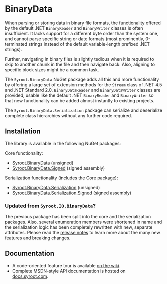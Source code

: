 # BinaryData

When parsing or storing data in binary file formats, the functionality offered by the default .NET `BinaryReader` and
`BinaryWriter` classes is often insufficient. It lacks support for a different byte order than the system one, and
cannot parse specific string or date formats (most prominently, 0-terminated strings instead of the default
variable-length prefixed .NET strings).

Further, navigating in binary files is slightly tedious when it is required to skip to another chunk in the file and
then navigate back. Also, aligning to specific block sizes might be a common task.

The `Syroot.BinaryData` NuGet package adds all this and more functionality by offering a large set of extension methods
for the `Stream` class of .NET 4.5 and .NET Standard 2.0. `BinaryDataReader` and `BinaryDataWriter` classes are
provided, usable like the default .NET `BinaryReader` and `BinaryWriter` so that new functionality can be added almost
instantly to existing projects.

The `Syroot.BinaryData.Serialization` package can serialize and deserialize complete class hierarchies without any
further code required.

## Installation

The library is available in the following NuGet packages:

Core functionality:
- [Syroot.BinaryData](https://www.nuget.org/packages/Syroot.BinaryData) (unsigned)
- [Syroot.BinaryData.Signed](https://www.nuget.org/packages/Syroot.BinaryData.Signed) (signed assembly)

Serialization functionality (includes the Core package):
- [Syroot.BinaryData.Serialization](https://www.nuget.org/packages/Syroot.BinaryData) (unsigned)
- [Syroot.BinaryData.Serialization.Signed](https://www.nuget.org/packages/Syroot.BinaryData.Signed) (signed assembly)

### Updated from `Syroot.IO.BinaryData`?
The previous package has been split into the core and the serialization packages. Also, several enumeration members were
shortened in name and the serialization logic has been completely rewritten with new, separate attributes. Please read
the [release notes](https://github.com/Syroot/BinaryData/releases/tag/5.0.0) to learn more about the many new features
and breaking changes.

## Documentation

- A code-oriented feature tour is available [on the wiki](https://github.com/Syroot/BinaryData/wiki).
- Complete MSDN-style API documentation is hosted on [docs.syroot.com](http://docs.syroot.com/binarydata).
